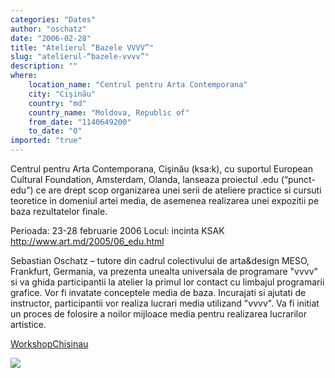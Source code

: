 ```yaml
---
categories: "Dates"
author: "oschatz"
date: "2006-02-28"
title: "Atelierul “Bazele VVVV”"
slug: "atelierul-“bazele-vvvv”"
description: ""
where: 
    location_name: "Centrul pentru Arta Contemporana"
    city: "Cişinău"
    country: "md"
    country_name: "Moldova, Republic of"
    from_date: "1140649200"
    to_date: "0"
imported: "true"
---
```



<!--{SPLIT()}-->
Centrul pentru Arta Contemporana, Cişinău (ksa:k), cu suportul European Cultural Foundation, Amsterdam, Olanda, lanseaza proiectul .edu (“punct-edu”) ce are drept scop organizarea unei serii de ateliere practice si cursuti teoretice in domeniul artei media, de asemenea realizarea unei expozitii pe baza rezultatelor finale.

Perioada: 23-28 februarie 2006
Locul: incinta KSAK
http://www.art.md/2005/06_edu.html

Sebastian Oschatz – tutore din cadrul colectivului de arta&design MESO, Frankfurt, Germania, va prezenta unealta universala de programare "vvvv" si va ghida participantii la atelier la primul lor contact cu limbajul programarii grafice.
Vor fi invatate conceptele media de baza. Incurajati si ajutati de instructor, participantii vor realiza lucrari media utilizand "vvvv".
Va fi initiat un proces de folosire a noilor mijloace media pentru realizarea lucrarilor artistice.

[WorkshopChisinau](https://betadocs.vvvv.org/learning/courses/workshop-chisinau.html)
<!--~~~-->
![](dsc03447_2.jpg)
<!--{SPLIT}-->
